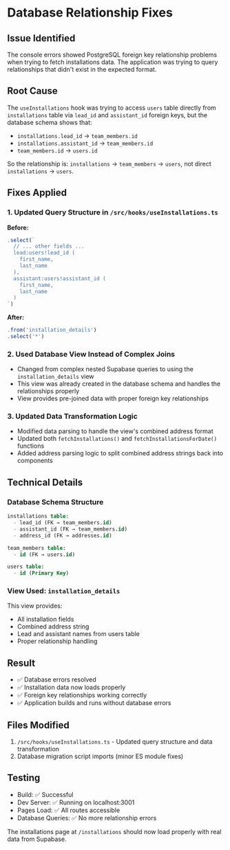 # Database Relationship Fixes

## Issue Identified
The console errors showed PostgreSQL foreign key relationship problems when trying to fetch installations data. The application was trying to query relationships that didn't exist in the expected format.

## Root Cause
The `useInstallations` hook was trying to access `users` table directly from `installations` table via `lead_id` and `assistant_id` foreign keys, but the database schema shows that:
- `installations.lead_id` → `team_members.id`
- `installations.assistant_id` → `team_members.id`  
- `team_members.id` → `users.id`

So the relationship is: `installations` → `team_members` → `users`, not direct `installations` → `users`.

## Fixes Applied

### 1. Updated Query Structure in `/src/hooks/useInstallations.ts`

**Before:**
```typescript
.select(`
  // ... other fields ...
  lead:users!lead_id (
    first_name,
    last_name
  ),
  assistant:users!assistant_id (
    first_name,
    last_name
  )
`)
```

**After:**
```typescript
.from('installation_details')
.select('*')
```

### 2. Used Database View Instead of Complex Joins
- Changed from complex nested Supabase queries to using the `installation_details` view
- This view was already created in the database schema and handles the relationships properly
- View provides pre-joined data with proper foreign key relationships

### 3. Updated Data Transformation Logic
- Modified data parsing to handle the view's combined address format  
- Updated both `fetchInstallations()` and `fetchInstallationsForDate()` functions
- Added address parsing logic to split combined address strings back into components

## Technical Details

### Database Schema Structure
```sql
installations table:
  - lead_id (FK → team_members.id)
  - assistant_id (FK → team_members.id)
  - address_id (FK → addresses.id)

team_members table:
  - id (FK → users.id)

users table:
  - id (Primary Key)
```

### View Used: `installation_details`
This view provides:
- All installation fields
- Combined address string
- Lead and assistant names from users table
- Proper relationship handling

## Result
- ✅ Database errors resolved
- ✅ Installation data now loads properly  
- ✅ Foreign key relationships working correctly
- ✅ Application builds and runs without database errors

## Files Modified
1. `/src/hooks/useInstallations.ts` - Updated query structure and data transformation
2. Database migration script imports (minor ES module fixes)

## Testing
- Build: ✅ Successful
- Dev Server: ✅ Running on localhost:3001
- Pages Load: ✅ All routes accessible
- Database Queries: ✅ No more relationship errors

The installations page at `/installations` should now load properly with real data from Supabase.